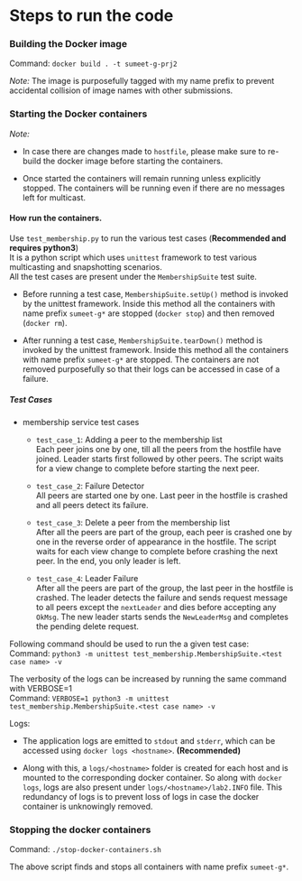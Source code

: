 # Steps to run the code

### Building the Docker image
Command: `docker build . -t sumeet-g-prj2`

*Note:* The image is purposefully tagged with my name prefix to prevent accidental collision of image names with other
submissions.

### Starting the Docker containers
*Note:*
- In case there are changes made to `hostfile`, please make sure to re-build the docker image before
starting the containers.

- Once started the containers will remain running unless explicitly stopped. The containers will be running even if
there are no messages left for multicast.


#### How run the containers.
Use `test_membership.py` to run the various test cases (**Recommended and requires python3**) <br/>
It is a python script which uses `unittest` framework to test various multicasting and snapshotting scenarios. <br/>
All the test cases are present under the `MembershipSuite` test suite.
- Before running a test case, `MembershipSuite.setUp()` method is invoked by the unittest framework.
Inside this method all the containers with name prefix `sumeet-g*` are stopped (`docker stop`) and then removed
(`docker rm`).

- After running a test case, `MembershipSuite.tearDown()` method is invoked by the unittest framework.
Inside this method all the containers with name prefix `sumeet-g*` are stopped. The containers are not removed
purposefully so that their logs can be accessed in case of a failure.

##### Test Cases
- membership service test cases
    - `test_case_1`: Adding a peer to the membership list<br/>
    Each peer joins one by one, till all the peers from the hostfile have joined.
    Leader starts first followed by other peers. The script waits for a view change to complete before starting
    the next peer.

    - `test_case_2`: Failure Detector <br/>
    All peers are started one by one. Last peer in the hostfile is crashed and all peers detect its failure.

    - `test_case_3`: Delete a peer from the membership list <br/>
    After all the peers are part of the group, each peer is crashed one by one in the reverse
    order of appearance in the hostfile. The script waits for each view change to complete before crashing
    the next peer. In the end, you only leader is left.

    - `test_case_4`: Leader Failure <br/>
    After all the peers are part of the group, the last peer in the hostfile is crashed. The leader
    detects the failure and sends request message to all peers except the `nextLeader` and dies before accepting any
    `OkMsg`. The new leader starts sends the `NewLeaderMsg` and completes the pending delete request.

Following command should be used to run the a given test case: <br/>
Command: `python3 -m unittest test_membership.MembershipSuite.<test case name> -v` <br/>

The verbosity of the logs can be increased by running the same command with VERBOSE=1 <br/>
Command: `VERBOSE=1 python3 -m unittest test_membership.MembershipSuite.<test case name> -v` <br/>

Logs:
- The application logs are emitted to `stdout` and `stderr`, which can be accessed using `docker logs <hostname>`.
**(Recommended)**

- Along with this, a `logs/<hostname>` folder is created for each host and is mounted to the corresponding docker container.
So along with `docker logs`, logs are also present under `logs/<hostname>/lab2.INFO` file.
This redundancy of logs is to prevent loss of logs in case the docker container is unknowingly removed.

### Stopping the docker containers
Command: `./stop-docker-containers.sh`

The above script finds and stops all containers with name prefix `sumeet-g*`.